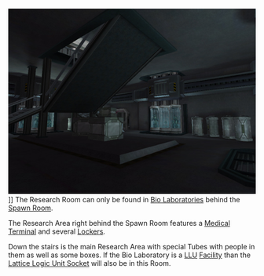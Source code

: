 ![](../images/BioLabResearchRoom.jpg "fig:BioLabResearchRoom.jpg")\]\] The
Research Room can only be found in [Bio
Laboratories](Bio_Laboratory.md) behind the [Spawn
Room](Spawn_Room.md).

The Research Area right behind the Spawn Room features a [Medical
Terminal](../items/Medical_Terminal.md) and several
[Lockers](../items/Lockers.md).

Down the stairs is the main Research Area with special Tubes with people
in them as well as some boxes. If the Bio Laboratory is a
[LLU](../terminology/Lattice_Logic_Unit.md) [Facility](Facilities.md) than the [Lattice
Logic Unit Socket](Lattice_Logic_Unit_Socket.md) will also be in
this Room.

<!--[Category:Locations](Category:Locations.md)-->
